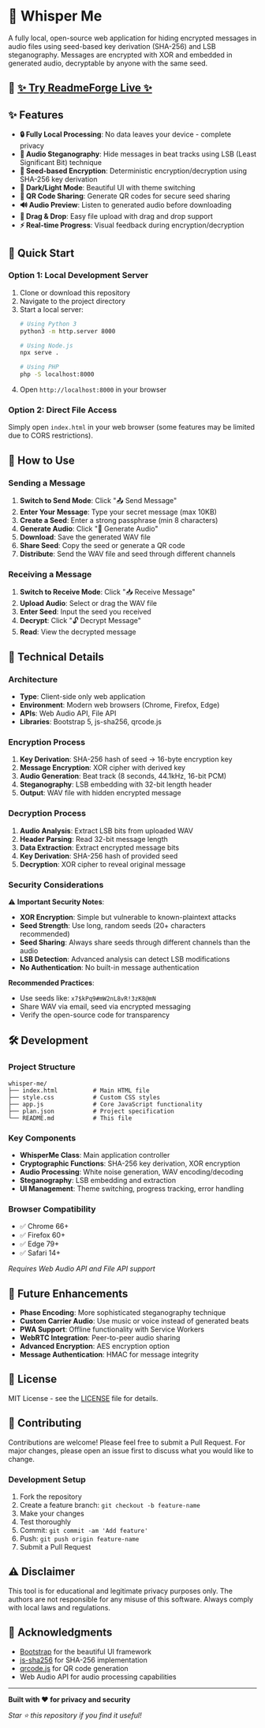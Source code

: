 # 🎵 Whisper Me

A fully local, open-source web application for hiding encrypted messages in audio files using seed-based key derivation (SHA-256) and LSB steganography. Messages are encrypted with XOR and embedded in generated audio, decryptable by anyone with the same seed.

 <h2>🚀 <strong><a href="https://xrpgarv.me/whisperMe/" target="_blank">✨ Try ReadmeForge Live ✨</a></strong></h2>
 
## ✨ Features

- **🔒 Fully Local Processing**: No data leaves your device - complete privacy
- **🎵 Audio Steganography**: Hide messages in beat tracks using LSB (Least Significant Bit) technique
- **🔑 Seed-based Encryption**: Deterministic encryption/decryption using SHA-256 key derivation
- **🌙 Dark/Light Mode**: Beautiful UI with theme switching
- **📱 QR Code Sharing**: Generate QR codes for secure seed sharing
- **🔊 Audio Preview**: Listen to generated audio before downloading
- **📁 Drag & Drop**: Easy file upload with drag and drop support
- **⚡ Real-time Progress**: Visual feedback during encryption/decryption

## 🚀 Quick Start

### Option 1: Local Development Server

1. Clone or download this repository
2. Navigate to the project directory
3. Start a local server:
   ```bash
   # Using Python 3
   python3 -m http.server 8000
   
   # Using Node.js
   npx serve .
   
   # Using PHP
   php -S localhost:8000
   ```
4. Open `http://localhost:8000` in your browser

### Option 2: Direct File Access

Simply open `index.html` in your web browser (some features may be limited due to CORS restrictions).

## 📖 How to Use

### Sending a Message

1. **Switch to Send Mode**: Click "📤 Send Message"
2. **Enter Your Message**: Type your secret message (max 10KB)
3. **Create a Seed**: Enter a strong passphrase (min 8 characters)
4. **Generate Audio**: Click "🎵 Generate Audio"
5. **Download**: Save the generated WAV file
6. **Share Seed**: Copy the seed or generate a QR code
7. **Distribute**: Send the WAV file and seed through different channels

### Receiving a Message

1. **Switch to Receive Mode**: Click "📥 Receive Message"
2. **Upload Audio**: Select or drag the WAV file
3. **Enter Seed**: Input the seed you received
4. **Decrypt**: Click "🔓 Decrypt Message"
5. **Read**: View the decrypted message

## 🔧 Technical Details

### Architecture
- **Type**: Client-side only web application
- **Environment**: Modern web browsers (Chrome, Firefox, Edge)
- **APIs**: Web Audio API, File API
- **Libraries**: Bootstrap 5, js-sha256, qrcode.js

### Encryption Process
1. **Key Derivation**: SHA-256 hash of seed → 16-byte encryption key
2. **Message Encryption**: XOR cipher with derived key
3. **Audio Generation**: Beat track (8 seconds, 44.1kHz, 16-bit PCM)
4. **Steganography**: LSB embedding with 32-bit length header
5. **Output**: WAV file with hidden encrypted message

### Decryption Process
1. **Audio Analysis**: Extract LSB bits from uploaded WAV
2. **Header Parsing**: Read 32-bit message length
3. **Data Extraction**: Extract encrypted message bits
4. **Key Derivation**: SHA-256 hash of provided seed
5. **Decryption**: XOR cipher to reveal original message

### Security Considerations

⚠️ **Important Security Notes**:

- **XOR Encryption**: Simple but vulnerable to known-plaintext attacks
- **Seed Strength**: Use long, random seeds (20+ characters recommended)
- **Seed Sharing**: Always share seeds through different channels than the audio
- **LSB Detection**: Advanced analysis can detect LSB modifications
- **No Authentication**: No built-in message authentication

**Recommended Practices**:
- Use seeds like: `x7$kPq9#mW2nL8vR!3zK8@mN`
- Share WAV via email, seed via encrypted messaging
- Verify the open-source code for transparency

## 🛠️ Development

### Project Structure
```
whisper-me/
├── index.html          # Main HTML file
├── style.css           # Custom CSS styles
├── app.js              # Core JavaScript functionality
├── plan.json           # Project specification
└── README.md           # This file
```

### Key Components

- **WhisperMe Class**: Main application controller
- **Cryptographic Functions**: SHA-256 key derivation, XOR encryption
- **Audio Processing**: White noise generation, WAV encoding/decoding
- **Steganography**: LSB embedding and extraction
- **UI Management**: Theme switching, progress tracking, error handling

### Browser Compatibility

- ✅ Chrome 66+
- ✅ Firefox 60+
- ✅ Edge 79+
- ✅ Safari 14+

*Requires Web Audio API and File API support*

## 🔮 Future Enhancements

- **Phase Encoding**: More sophisticated steganography technique
- **Custom Carrier Audio**: Use music or voice instead of generated beats
- **PWA Support**: Offline functionality with Service Workers
- **WebRTC Integration**: Peer-to-peer audio sharing
- **Advanced Encryption**: AES encryption option
- **Message Authentication**: HMAC for message integrity

## 📄 License

MIT License - see the [LICENSE](LICENSE) file for details.

## 🤝 Contributing

Contributions are welcome! Please feel free to submit a Pull Request. For major changes, please open an issue first to discuss what you would like to change.

### Development Setup

1. Fork the repository
2. Create a feature branch: `git checkout -b feature-name`
3. Make your changes
4. Test thoroughly
5. Commit: `git commit -am 'Add feature'`
6. Push: `git push origin feature-name`
7. Submit a Pull Request

## ⚠️ Disclaimer

This tool is for educational and legitimate privacy purposes only. The authors are not responsible for any misuse of this software. Always comply with local laws and regulations.

## 🙏 Acknowledgments

- [Bootstrap](https://getbootstrap.com/) for the beautiful UI framework
- [js-sha256](https://github.com/emn178/js-sha256) for SHA-256 implementation
- [qrcode.js](https://davidshimjs.github.io/qrcodejs/) for QR code generation
- Web Audio API for audio processing capabilities

---

**Built with ❤️ for privacy and security**

*Star ⭐ this repository if you find it useful!*
